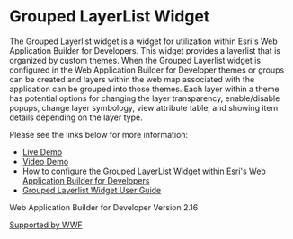 # Grouped LayerList Widget
The Grouped Layerlist widget is a widget for utilization within Esri's Web Application Builder for Developers. This widget provides a layerlist that is organized by custom themes. When the Grouped Layerlist widget is configured in the Web Application Builder for Developer themes or groups can be created and layers within the web map associated with the application can be grouped into those themes. Each layer within a theme has  potential options for changing the layer transparency, enable/disable popups, change layer symbology, view attribute table, and showing item details depending on the layer type. 

Please see the links below for more information:
* [Live Demo](https://it.innovateteam.com/Outgoing/Demos/Grouped/)
* [Video Demo](https://www.youtube.com/watch?v=cptre1_TBt4&feature=youtu.be)
* [How to configure the Grouped LayerList Widget within Esri's Web Application Builder for Developers](https://www.youtube.com/watch?v=4is8ZlKJYZ8&feature=youtu.be)
* [Grouped Layerlist Widget User Guide](https://github.com/Innovate-Inc/GroupedLayerListWidget/wiki)

Web Application Builder for Developer Version 2.16

[Supported by WWF](https://wwf-sight.org/)


